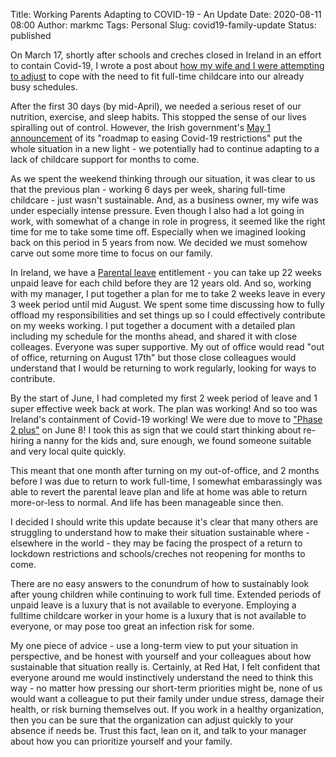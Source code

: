 Title: Working Parents Adapting to COVID-19 - An Update
Date: 2020-08-11 08:00
Author: markmc
Tags: Personal
Slug: covid19-family-update
Status: published

On March 17, shortly after schools and creches closed in Ireland in an
effort to contain Covid-19, I wrote a post about [how my wife and I
were attempting to
adjust](https://crustyblaa.com/adapting-to-social-distancing-for-covid19.html)
to cope with the need to fit full-time childcare into our already busy
schedules.

After the first 30 days (by mid-April), we needed a serious reset of
our nutrition, exercise, and sleep habits. This stopped the sense of
our lives spiralling out of control. However, the Irish government's
[May 1
announcement](https://www.rte.ie/news/2020/0501/1135923-cabinet/) of
its "roadmap to easing Covid-19 restrictions" put the whole situation
in a new light - we potentially had to continue adapting to a lack of
childcare support for months to come.

As we spent the weekend thinking through our situation, it was clear
to us that the previous plan - working 6 days per week, sharing
full-time childcare - just wasn't sustainable. And, as a business
owner, my wife was under especially intense pressure. Even though I
also had a lot going in work, with somewhat of a change in role in
progress, it seemed like the right time for me to take some time
off. Especially when we imagined looking back on this period in 5
years from now. We decided we must somehow carve out some more time to
focus on our family.

In Ireland, we have a [Parental
leave](https://www.citizensinformation.ie/en/employment/employment_rights_and_conditions/leave_and_holidays/parental_leave.html)
entitlement - you can take up 22 weeks unpaid leave for each child
before they are 12 years old. And so, working with my manager, I put
together a plan for me to take 2 weeks leave in every 3 week period
until mid August. We spent some time discussing how to fully offload
my responsibilities and set things up so I could effectively
contribute on my weeks working. I put together a document with a
detailed plan including my schedule for the months ahead, and shared
it with close colleages. Everyone was super supportive. My out of
office would read "out of office, returning on August 17th" but those
close colleagues would understand that I would be returning to work
regularly, looking for ways to contribute.

By the start of June, I had completed my first 2 week period of leave
and 1 super effective week back at work. The plan was working! And so
too was Ireland's containment of Covid-19 working! We were due to move
to ["Phase 2
plus"](https://www.rte.ie/news/2020/0605/1145720-covid-latest-ireland/)
on June 8! I took this as sign that we could start thinking about
re-hiring a nanny for the kids and, sure enough, we found someone
suitable and very local quite quickly.

This meant that one month after turning on my out-of-office, and 2
months before I was due to return to work full-time, I somewhat
embarassingly was able to revert the parental leave plan and life at
home was able to return more-or-less to normal. And life has been
manageable since then.

I decided I should write this update because it's clear that many
others are struggling to understand how to make their situation
sustainable where - elsewhere in the world - they may be facing the
prospect of a return to lockdown restrictions and schools/creches not
reopening for months to come.

There are no easy answers to the conundrum of how to sustainably look
after young children while continuing to work full time. Extended
periods of unpaid leave is a luxury that is not available to
everyone. Employing a fulltime childcare worker in your home is a
luxury that is not available to everyone, or may pose too great an
infection risk for some.

My one piece of advice - use a long-term view to put your situation in
perspective, and be honest with yourself and your colleagues about how
sustainable that situation really is. Certainly, at Red Hat, I felt
confident that everyone around me would instinctively understand the
need to think this way - no matter how pressing our short-term
priorities might be, none of us would want a colleague to put their
family under undue stress, damage their health, or risk burning
themselves out. If you work in a healthy organization, then you can be
sure that the organization can adjust quickly to your absence if needs
be. Trust this fact, lean on it, and talk to your manager about how
you can prioritize yourself and your family.
